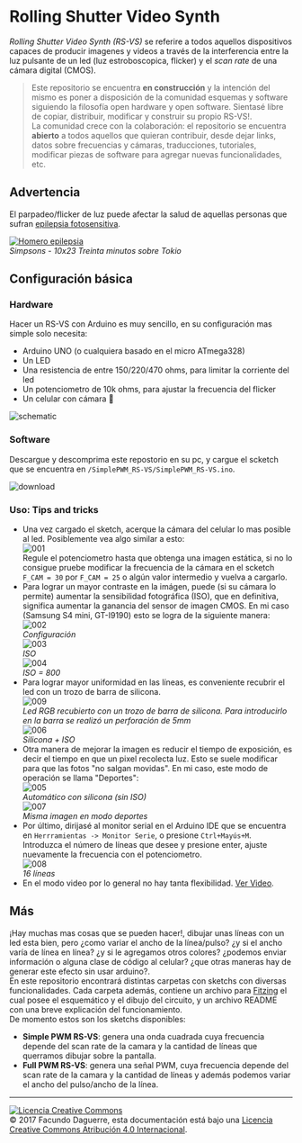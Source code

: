 ﻿# Rolling Shutter Video Synth

*Rolling Shutter Video Synth (RS-VS)* se referire a todos aquellos dispositivos capaces de producir imagenes y videos a través de la interferencia entre la luz pulsante de un led (luz estroboscopica, flicker) y el *scan rate* de una cámara digital (CMOS).

>Este repositorio se encuentra **en construcción** y la intención del mismo es poner a disposición de la comunidad esquemas y software siguiendo la filosofía open hardware y open software. Sientasé libre de copiar, distribuir, modificar y construir su propio RS-VS!.  
>La comunidad crece con la colaboración: el repositorio se encuentra **abierto** a todos aquellos que quieran contribuir, desde dejar  links, datos sobre frecuencias y cámaras, traducciones, tutoriales, modificar piezas de software para agregar nuevas funcionalidades, etc.

## Advertencia
El parpadeo/flicker de luz puede afectar la salud de aquellas personas que sufran [epilepsia fotosensitiva](https://es.wikipedia.org/wiki/Epilepsia_fotosensitiva).

[ ![Homero epilepsia](https://img.youtube.com/vi/4RGrcWkNlGE/0.jpg) ](https://youtu.be/4RGrcWkNlGE)  
*Simpsons - 10x23 Treinta minutos sobre Tokio*

## Configuración básica  

### Hardware
Hacer un RS-VS con Arduino es muy sencillo, en su configuración mas simple solo necesita:
+ Arduino UNO (o cualquiera basado en el micro ATmega328)
+ Un LED
+ Una resistencia de entre 150/220/470 ohms, para limitar la corriente del led
+ Un potenciometro de 10k ohms, para ajustar la frecuencia del flicker
+ Un celular con cámara :iphone:

![schematic](/SimplePWM_RS-VS/SimplePWM_RS-VS.png)

### Software
Descargue y descomprima este repostorio en su pc, y cargue el scketch que se encuentra en `/SimplePWM_RS-VS/SimplePWM_RS-VS.ino`.  

![download](/img/download.png)  

### Uso: Tips and tricks
+ Una vez cargado el sketch, acerque la cámara del celular lo mas posible al led. Posiblemente vea algo similar a esto:  
![001](/img/001.png)  
Regule el potenciometro hasta que obtenga una imagen estática, si no lo consigue pruebe modificar la frecuencia de la cámara en el scketch `F_CAM = 30` por `F_CAM = 25` o algún valor intermedio y vuelva a cargarlo.  
+ Para lograr un mayor contraste en la imágen, puede (si su cámara lo permite) aumentar la sensibilidad fotográfica (ISO), que en definitiva, significa aumentar la ganancia del sensor de imagen CMOS. En mi caso (Samsung S4 mini, GT-I9190) esto se logra de la siguiente manera:  
![002](/img/002.png)  
*Configuración*  
![003](/img/003.png)  
*ISO*  
![004](/img/004.png)  
*ISO = 800*  
+ Para lograr mayor uniformidad en las líneas, es conveniente recubrir el led con un trozo de barra de silicona.   
![009](/img/009.png)  
*Led RGB recubierto con un trozo de barra de silicona. Para introducirlo en la barra se realizó un perforación de 5mm*  
![006](/img/006.png)  
*Silicona + ISO*  
+ Otra manera de mejorar la imagen es reducir el tiempo de exposición, es decir el tiempo en que un pixel recolecta luz. Esto se suele modificar para que las fotos "no salgan movidas". En mi caso, este modo de operación se llama "Deportes":  
![005](/img/005.png)  
*Automático con silicona (sin ISO)*  
![007](/img/007.png)  
*Misma imagen en modo deportes*   
+ Por último, dirijasé al monitor serial en el Arduino IDE que se encuentra en `Herrramientas -> Monitor Serie`, o presione `Ctrl+Mayús+M`. Introduzca el número de líneas que desee y presione enter, ajuste nuevamente la frecuencia con el potenciometro.   
![008](/img/008.png)  
*16 líneas*  
+ En el modo video por lo general no hay tanta flexibilidad. [Ver Video](https://youtu.be/N84VtNb9414).

## Más
¡Hay muchas mas cosas que se pueden hacer!, dibujar unas líneas con un led esta bien, pero ¿como variar el ancho de la línea/pulso? ¿y si el ancho varía de línea en línea? ¿y si le agregamos otros colores? ¿podemos enviar información o alguna clase de código al celular? ¿que otras maneras hay de generar este efecto sin usar arduino?.  
En este repositorio encontrará distintas carpetas con sketchs con diversas funcionalidades. Cada carpeta además, contiene un archivo para [Fitzing](http://fritzing.org/home/) el cual posee el esquemático y el dibujo del circuito, y un archivo README con una breve explicación del funcionamiento.  
De momento estos son los sketchs disponibles:
+ **Simple PWM RS-VS**: genera una onda cuadrada cuya frecuencia depende del scan rate de la camara y la cantidad de líneas que querramos dibujar sobre la pantalla.
+ **Full PWM RS-VS**: genera una señal PWM, cuya frecuencia depende del scan rate de la camara y la cantidad de líneas y además podemos variar el ancho del pulso/ancho de la línea.



---

<a rel="license" href="http://creativecommons.org/licenses/by/4.0/"><img alt="Licencia Creative Commons" style="border-width:0" src="https://i.creativecommons.org/l/by/4.0/88x31.png" /></a><br /> © 2017 Facundo Daguerre, esta documentación está bajo una <a rel="license" href="http://creativecommons.org/licenses/by/4.0/">Licencia Creative Commons Atribución 4.0 Internacional</a>.
